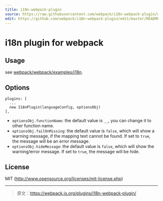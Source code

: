 ```yaml
---
title: i18n-webpack-plugin
source: https://raw.githubusercontent.com/webpack/i18n-webpack-plugin/master/README.md
edit: https://github.com/webpack/i18n-webpack-plugin/edit/master/README.md
---
```

# i18n plugin for webpack

## Usage

see [webpack/webpack/examples/i18n](https://github.com/webpack/webpack/tree/master/examples/i18n).

## Options

```
plugins: [
  ...
  new I18nPlugin(languageConfig, optionsObj)
],
```
 - `optionsObj.functionName`: the default value is `__`, you can change it to other function name.
 - `optionsObj.failOnMissing`: the default value is `false`, which will show a warning message, if the mapping text cannot be found. If set to `true`, the message will be an error message.
 - `optionsObj.hideMessage`: the default value is `false`, which will show the warning/error message. If set to `true`, the message will be hide.

## License

MIT (http://www.opensource.org/licenses/mit-license.php)

***

> 原文：https://webpack.js.org/plugins/i18n-webpack-plugin/